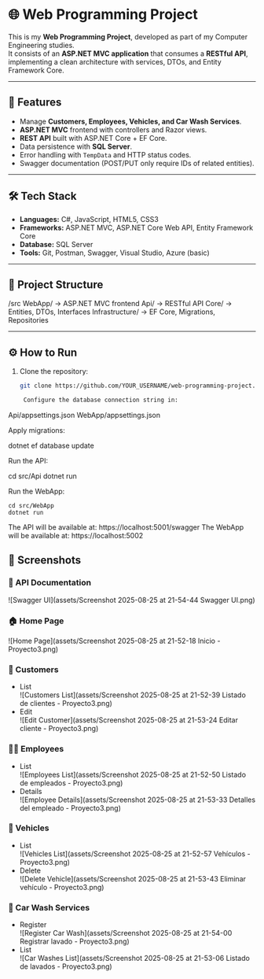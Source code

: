 # 🌐 Web Programming Project

This is my **Web Programming Project**, developed as part of my Computer Engineering studies.  
It consists of an **ASP.NET MVC application** that consumes a **RESTful API**, implementing a clean architecture with services, DTOs, and Entity Framework Core.

---

## 🚀 Features
- Manage **Customers, Employees, Vehicles, and Car Wash Services**.
- **ASP.NET MVC** frontend with controllers and Razor views.
- **REST API** built with ASP.NET Core + EF Core.
- Data persistence with **SQL Server**.
- Error handling with `TempData` and HTTP status codes.
- Swagger documentation (POST/PUT only require IDs of related entities).

---

## 🛠️ Tech Stack
- **Languages:** C#, JavaScript, HTML5, CSS3
- **Frameworks:** ASP.NET MVC, ASP.NET Core Web API, Entity Framework Core
- **Database:** SQL Server
- **Tools:** Git, Postman, Swagger, Visual Studio, Azure (basic)

---

## 📂 Project Structure
/src
WebApp/ -> ASP.NET MVC frontend
Api/ -> RESTful API
Core/ -> Entities, DTOs, Interfaces
Infrastructure/ -> EF Core, Migrations, Repositories


---

## ⚙️ How to Run
1. Clone the repository:
   ```bash
   git clone https://github.com/YOUR_USERNAME/web-programming-project.git

    Configure the database connection string in:

Api/appsettings.json
WebApp/appsettings.json

Apply migrations:

dotnet ef database update

Run the API:

cd src/Api
dotnet run

Run the WebApp:

    cd src/WebApp
    dotnet run

The API will be available at: https://localhost:5001/swagger
The WebApp will be available at: https://localhost:5002

## 📸 Screenshots

### 🔐 API Documentation
![Swagger UI](assets/Screenshot 2025-08-25 at 21-54-44 Swagger UI.png)

### 🏠 Home Page
![Home Page](assets/Screenshot 2025-08-25 at 21-52-18 Inicio - Proyecto3.png)

### 👥 Customers
- List  
  ![Customers List](assets/Screenshot 2025-08-25 at 21-52-39 Listado de clientes - Proyecto3.png)  
- Edit  
  ![Edit Customer](assets/Screenshot 2025-08-25 at 21-53-24 Editar cliente - Proyecto3.png)

### 👨‍💼 Employees
- List  
  ![Employees List](assets/Screenshot 2025-08-25 at 21-52-50 Listado de empleados - Proyecto3.png)  
- Details  
  ![Employee Details](assets/Screenshot 2025-08-25 at 21-53-33 Detalles del empleado - Proyecto3.png)

### 🚗 Vehicles
- List  
  ![Vehicles List](assets/Screenshot 2025-08-25 at 21-52-57 Vehículos - Proyecto3.png)  
- Delete  
  ![Delete Vehicle](assets/Screenshot 2025-08-25 at 21-53-43 Eliminar vehículo - Proyecto3.png)

### 🚿 Car Wash Services
- Register  
  ![Register Car Wash](assets/Screenshot 2025-08-25 at 21-54-00 Registrar lavado - Proyecto3.png)  
- List  
  ![Car Washes List](assets/Screenshot 2025-08-25 at 21-53-06 Listado de lavados - Proyecto3.png)

